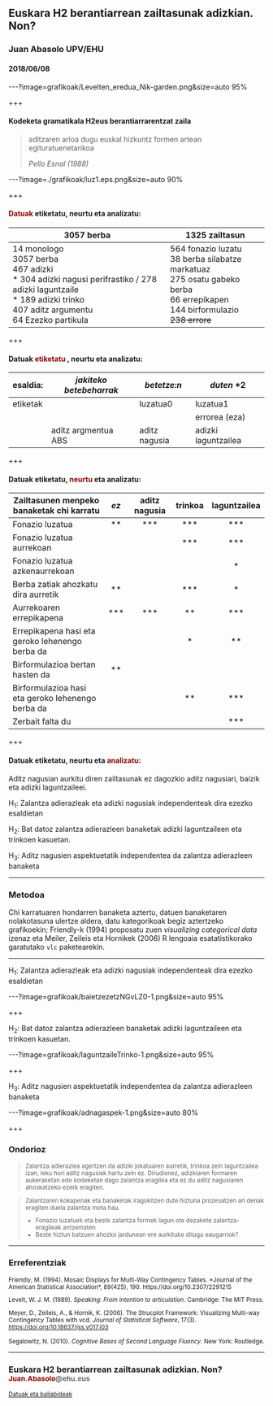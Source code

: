 ## Euskara H2 berantiarrean zailtasunak adizkian. Non?

### Juan Abasolo UPV/EHU

#### 2018/06/08

---?image=grafikoak/Levelten_eredua_Nik-garden.png&size=auto 95%

+++

#### Kodeketa gramatikala H2eus berantiarrarentzat zaila

> aditzaren arloa dugu euskal hizkuntz formen artean egituratuenetarikoa
> 
> *Pello Esnal (1988)*

---?image=./grafikoak/luz1.eps.png&size=auto 90%

+++

#### <span style="color:#8B0000">**Datuak**</span> etiketatu, neurtu eta analizatu:



| 3057 berba                                                   | 1325 zailtasun                                               |
| ------------------------------------------------------------ | ------------------------------------------------------------ |
| 14 monologo<br>3057 berba  <br>467 adizki<br> * 304 adizki nagusi perifrastiko / 278 adizki laguntzaile<br> * 189 adizki trinko<br>407 aditz argumentu  <br>64 Ezezko partikula | 564 fonazio luzatu<br>38 berba silabatze markatuaz<br>275 osatu gabeko berba<br>66 errepikapen<br>144 birformulazio<br>~~238 errore~~ |



+++

#### Datuak <span style="color:#8B0000">**etiketatu** </span>, neurtu eta analizatu:

| esaldia: | *jakiteko betebeharrak* | *betetze:n*   | *duten* \*2         |
| -------- | ----------------------- | ------------- | ------------------- |
| etiketak |                         | luzatua0      | luzatua1            |
|          |                         |               | errorea (eza)       |
|          |  aditz argmentua ABS    | aditz nagusia | adizki laguntzailea |

+++

#### Datuak etiketatu, <span style="color:#8B0000">**neurtu**</span> eta analizatu:
<small>

| Zailtasunen menpeko banaketak chi karratu|**_ez_** | **aditz nagusia** | **trinkoa** | **laguntzailea** |
| ------------------------------------------------- |:------:|:-----------------:|:-----------:|:----------------:|
| Fonazio luzatua                                   | \*\* | \*\*\*            | \*\*\*      | \*\*\*           |
| Fonazio luzatua aurrekoan                         |        |                   | \*\*\*   | \*\*\*        |
| Fonazio luzatua azkenaurrekoan                    |        |                   |             | \*               |
| Berba zatiak ahozkatu dira aurretik               | **     |                   | \*\*\*   | \*               |
| Aurrekoaren errepikapena                          | \*\*\* | \*\*\*         | \*\*     | \*\*\*        |
| Errepikapena hasi eta geroko lehenengo berba da   |        |                   | \*          | \*\*           |
| Birformulazioa bertan hasten da                   | \*\* |                   |             |                  |
| Birformulazioa hasi eta geroko lehenengo berba da |        |                   | \*\*    | \*\*\*        |
| Zerbait falta du                                  |        |                   |             | \*\*\*        |

</small>
+++

#### Datuak etiketatu, neurtu eta <span style="color:#8B0000">**analizatu**</span>:

Aditz nagusian aurkitu diren zailtasunak ez dagozkio aditz nagusiari, baizik eta adizki laguntzaileei.

H<sub>1</sub>: Zalantza adierazleak eta adizki nagusiak independenteak dira ezezko esaldietan

H<sub>2</sub>: Bat datoz zalantza adierazleen banaketak adizki laguntzaileen eta trinkoen kasuetan.

H<sub>3</sub>: Aditz nagusien aspektuetatik independentea da zalantza adierazleen banaketa

---

### Metodoa

Chi karratuaren hondarren banaketa aztertu, datuen banaketaren nolakotasuna ulertze aldera, datu kategorikoak begiz aztertzeko grafikoekin; Friendly-k (1994) proposatu zuen *visualizing categorical data* izenaz eta  Meiler, Zeileis eta Hornikek (2006) R lengoaia esatatistikorako garatutako `vlc` paketearekin.

---

H<sub>1</sub>: Zalantza adierazleak eta adizki nagusiak independenteak dira ezezko esaldietan

---?image=grafikoak/baietzezetzNGvLZ0-1.png&size=auto 95%

+++

H<sub>2</sub>: Bat datoz zalantza adierazleen banaketak adizki laguntzaileen eta trinkoen kasuetan.

---?image=grafikoak/laguntzaileTrinko-1.png&size=auto 95%

+++

H<sub>3</sub>: Aditz nagusien aspektuetatik independentea da zalantza adierazleen banaketa

---?image=grafikoak/adnagaspek-1.png&size=auto 80%

+++

### Ondorioz

<small>

> Zalantza adierazlea agertzen da adizki jokatuaren aurretik, trinkoa zein laguntzailea izan, leku hori aditz nagusiak hartu zein ez. Dirudienez, adizkiaren formaren aukeraketan edo kodeketan dago zalantza eragilea eta ez du aditz nagusiaren ahoskatzeko ezerk eragiten.

> Zalantzaren kokapenak eta banaketak iragokitzen dute hiztuna prozesatzen ari denak eragiten duela zalantza mota hau. 
>
> * Fonazio luzatuek eta beste zalantza formek lagun ote dezakete zalantza-eragileak antzematen
> * Beste hiztun batzuen ahozko jardunean ere aurkituko ditugu eaugarriok?

</small>

---

### Erreferentziak

<small>
Friendly, M. (1994). Mosaic Displays for Multi-Way Contingency Tables. *Journal of the American Statistical Association*, 89(425), 190. https://doi.org/10.2307/2291215

Levelt, W. J. M. (1989). *Speaking: From intention to articulation*. Cambridge: The MIT Press.

Meyer, D., Zeileis, A., & Hornik, K. (2006). The Strucplot Framework: Visualizing Multi-way Contingency Tables with vcd. *Journal of Statistical Software*, 17(3). https://doi.org/10.18637/jss.v017.i03

Segalowitz, N. (2010). *Cognitive Bases of Second Language Fluency*. New York: Routledge.
</small>

---

### Euskara H2 berantiarrean zailtasunak adizkian. Non? <br> <small><span style="color:#8B0000">Juan<span style="color:#696969">.<span style="color:#8B0000">Abasolo<span style="color:#696969">@ehu.eus</spam></small>
  
  <small>[Datuak eta baliabideak](https://github.com/JuanAbasolo/Abasolo-EUDIA7/tree/master/Datuak)</small>

